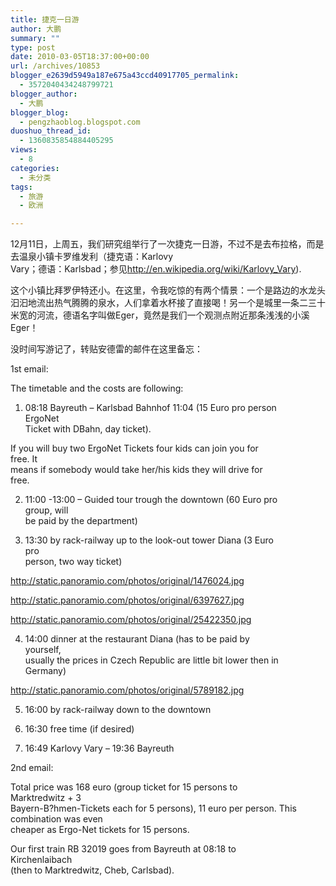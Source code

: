 ```yaml
---
title: 捷克一日游
author: 大鹏
summary: ""
type: post
date: 2010-03-05T18:37:00+00:00
url: /archives/10853
blogger_e2639d5949a187e675a43ccd40917705_permalink:
  - 3572040434248799721
blogger_author:
  - 大鹏
blogger_blog:
  - pengzhaoblog.blogspot.com
duoshuo_thread_id:
  - 1360835854884405295
views:
  - 8
categories:
  - 未分类
tags:
  - 旅游
  - 欧洲

---
```

12月11日，上周五，我们研究组举行了一次捷克一日游，不过不是去布拉格，而是去温泉小镇卡罗维发利（捷克语：Karlovy  
Vary；德语：Karlsbad；参见<a HREF="http://en.wikipedia.org/wiki/Karlovy_Vary">http://en.wikipedia.org/wiki/Karlovy_Vary</a>).

这个小镇比拜罗伊特还小。在这里，令我吃惊的有两个情景：一个是路边的水龙头汩汩地流出热气腾腾的泉水，人们拿着水杯接了直接喝！另一个是城里一条二三十米宽的河流，德语名字叫做Eger，竟然是我们一个观测点附近那条浅浅的小溪Eger！

没时间写游记了，转贴安德雷的邮件在这里备忘：

1st email:

The timetable and the costs are following:

1) 08:18 Bayreuth – Karlsbad Bahnhof 11:04 (15 Euro pro person  
ErgoNet  
Ticket with DBahn, day ticket).

If you will buy two ErgoNet Tickets four kids can join you for  
free. It  
means if somebody would take her/his kids they will drive for  
free.

2) 11:00 -13:00 &#8211; Guided tour trough the downtown (60 Euro pro  
group, will  
be paid by the department)

3) 13:30 by rack-railway up to the look-out tower Diana (3 Euro  
pro  
person, two way ticket)

<a HREF="http://static.panoramio.com/photos/original/1476024.jpg">http://static.panoramio.com/photos/original/1476024.jpg</a>

<a HREF="http://static.panoramio.com/photos/original/6397627.jpg">http://static.panoramio.com/photos/original/6397627.jpg</a>

<a HREF="http://static.panoramio.com/photos/original/25422350.jpg">http://static.panoramio.com/photos/original/25422350.jpg</a>

4) 14:00 dinner at the restaurant Diana (has to be paid by  
yourself,  
usually the prices in Czech Republic are little bit lower then in  
Germany)

<a HREF="http://static.panoramio.com/photos/original/5789182.jpg">http://static.panoramio.com/photos/original/5789182.jpg</a>

5) 16:00 by rack-railway down to the downtown

6) 16:30 free time (if desired)

7) 16:49 Karlovy Vary &#8211; 19:36 Bayreuth

2nd email:

Total price was 168 euro (group ticket for 15 persons to  
Marktredwitz + 3  
Bayern-B?hmen-Tickets each for 5 persons), 11 euro per person. This  
combination was even  
cheaper as Ergo-Net tickets for 15 persons.

Our first train RB 32019 goes from Bayreuth at 08:18 to  
Kirchenlaibach  
(then to Marktredwitz, Cheb, Carlsbad).</div>
